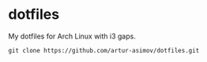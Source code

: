 # dotfiles
My dotfiles for Arch Linux with i3 gaps.
```
git clone https://github.com/artur-asimov/dotfiles.git
```
